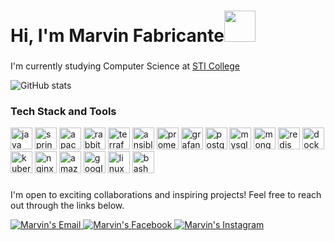 <!--
**laFleur404/laFleur404** is a ✨ _special_ ✨ repository because its `README.md` (this file) appears on your GitHub profile.

Here are some ideas to get you started:

- 🔭 I’m currently working on ...
- 🌱 I’m currently learning ...
- 👯 I’m looking to collaborate on ...
- 🤔 I’m looking for help with ...
- 💬 Ask me about ...
- 📫 How to reach me: ...
- 😄 Pronouns: ...
- ⚡ Fun fact: ...
-->

<h1 align="left">Hi, I'm Marvin Fabricante<img src="https://media.giphy.com/media/jsHVvDpDMCwbyLuYM0/giphy.gif" width="50"></h1>

###

<p align="left">I'm currently studying Computer Science at <a href="https://www.sti.edu/programs-details.asp?p=Mg==">STI College</a></p>

![GitHub stats](https://github-readme-stats.vercel.app/api?username=laFleur404)  

###

<h3 align="left">Tech Stack and Tools</h3>

<div align="left">
  <img src="https://skillicons.dev/icons?i=java" height="35" alt="java logo"  />
  <img src="https://cdn.jsdelivr.net/gh/devicons/devicon/icons/spring/spring-original.svg" height="35" alt="spring logo"  />
  <img src="https://skillicons.dev/icons?i=kafka" height="35" alt="apachekafka logo"  />
  <img src="https://skillicons.dev/icons?i=rabbitmq" height="35" alt="rabbitmq logo"  />
  <img src="https://cdn.jsdelivr.net/gh/devicons/devicon/icons/terraform/terraform-original.svg" height="35" alt="terraform logo"  />
  <img src="https://cdn.jsdelivr.net/gh/devicons/devicon/icons/ansible/ansible-original.svg" height="35" alt="ansible logo"  />
  <img src="https://skillicons.dev/icons?i=prometheus" height="35" alt="prometheus logo"  />
  <img src="https://skillicons.dev/icons?i=grafana" height="35" alt="grafana logo"  />
  <img src="https://skillicons.dev/icons?i=postgres" height="35" alt="postgresql logo"  />
  <img src="https://skillicons.dev/icons?i=mysql" height="35" alt="mysql logo"  />
  <img src="https://skillicons.dev/icons?i=mongodb" height="35" alt="mongodb logo"  />
  <img src="https://skillicons.dev/icons?i=redis" height="35" alt="redis logo"  />
  <img src="https://skillicons.dev/icons?i=docker" height="35" alt="docker logo"  />
  <img src="https://skillicons.dev/icons?i=kubernetes" height="35" alt="kubernetes logo"  />
  <img src="https://cdn.jsdelivr.net/gh/devicons/devicon/icons/nginx/nginx-original.svg" height="35" alt="nginx logo"  />
  <img src="https://skillicons.dev/icons?i=aws" height="35" alt="amazonwebservices logo"  />
  <img src="https://skillicons.dev/icons?i=gcp" height="35" alt="googlecloud logo"  />
  <img src="https://skillicons.dev/icons?i=linux" height="35" alt="linux logo"  />
  <img src="https://skillicons.dev/icons?i=bash" height="35" alt="bash logo"  />
</div>

###

I'm open to exciting collaborations and inspiring projects!
Feel free to reach out through the links below. 

<a href="mailto:marvinfabricante630@gmail.com">
  <img alt="Marvin's Email" src="https://img.shields.io/badge/-E--mail-1A4730?style=flat-square&logo=Gmail&logoColor=white" />
</a>

<a href="https://www.facebook.com/marvin.fabricante.7">
  <img alt="Marvin's Facebook" src="https://img.shields.io/badge/-Facebook-1877F2?style=flat-square&logo=Facebook&logoColor=white" />
</a>

<a href="https://www.instagram.com/ignicoach" target="_blank">
  <img alt="Marvin's Instagram" src="https://img.shields.io/badge/-Instagram-E4405F?style=flat-square&logo=Instagram&logoColor=white" />
</a>


